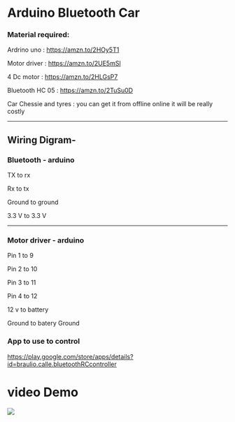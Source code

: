 # Arduino Bluetooth Car

### Material required:

Ardrino uno : https://amzn.to/2HOy5T1

Motor driver : https://amzn.to/2UE5mSl

4 Dc motor : https://amzn.to/2HLGsP7

Bluetooth HC 05 : https://amzn.to/2TuSu0D

Car Chessie and tyres : you can get it from offline online it will be really
costly

---

## Wiring Digram-

### Bluetooth - arduino

TX to rx

Rx to tx

Ground to ground

3.3 V to 3.3 V

---

### Motor driver - arduino

Pin 1 to 9

Pin 2 to 10

Pin 3 to 11

Pin 4 to 12

12 v to battery

Ground to batery Ground

### App to use to control

https://play.google.com/store/apps/details?id=braulio.calle.bluetoothRCcontroller

# video Demo

[![](http://img.youtube.com/vi/cdf8Cy0FDx8/0.jpg)](http://www.youtube.com/watch?v=cdf8Cy0FDx8)
